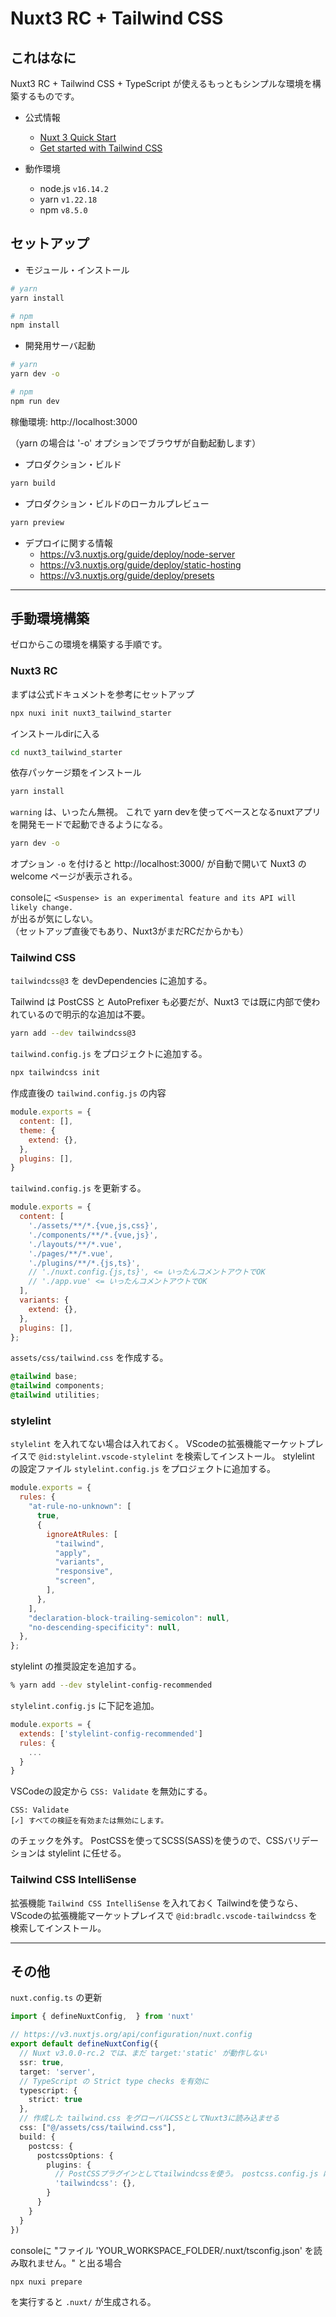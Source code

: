 # Nuxt3 RC + Tailwind CSS

## これはなに

Nuxt3 RC + Tailwind CSS + TypeScript が使えるもっともシンプルな環境を構築するものです。


- 公式情報
  - [Nuxt 3 Quick Start](https://v3.nuxtjs.org/getting-started/quick-start/)
  - [Get started with Tailwind CSS](https://tailwindcss.com/docs/installation)

- 動作環境
  - node.js `v16.14.2`
  - yarn `v1.22.18`
  - npm `v8.5.0`

## セットアップ

- モジュール・インストール

```bash
# yarn
yarn install

# npm
npm install
```

- 開発用サーバ起動

```bash
# yarn
yarn dev -o

# npm
npm run dev
```

稼働環境: http://localhost:3000

（yarn の場合は '-o' オプションでブラウザが自動起動します）

- プロダクション・ビルド

```bash
yarn build
```

- プロダクション・ビルドのローカルプレビュー

```bash
yarn preview
```

- デプロイに関する情報
  - https://v3.nuxtjs.org/guide/deploy/node-server
  - https://v3.nuxtjs.org/guide/deploy/static-hosting
  - https://v3.nuxtjs.org/guide/deploy/presets

---

## 手動環境構築

ゼロからこの環境を構築する手順です。

### Nuxt3 RC

まずは公式ドキュメントを参考にセットアップ

```bash
npx nuxi init nuxt3_tailwind_starter
```

インストールdirに入る

```bash
cd nuxt3_tailwind_starter
```

依存パッケージ類をインストール

```bash
yarn install
```

`warning` は、いったん無視。
これで yarn devを使ってベースとなるnuxtアプリを開発モードで起動できるようになる。

```bash
yarn dev -o
```

オプション `-o` を付けると
http://localhost:3000/
が自動で開いて Nuxt3 の welcome ページが表示される。

consoleに
`<Suspense> is an experimental feature and its API will likely change.`  
が出るが気にしない。  
（セットアップ直後でもあり、Nuxt3がまだRCだからかも）


### Tailwind CSS

`tailwindcss@3` を devDependencies に追加する。

Tailwind は PostCSS と AutoPrefixer も必要だが、Nuxt3 では既に内部で使われているので明示的な追加は不要。

```bash
yarn add --dev tailwindcss@3
```

`tailwind.config.js` をプロジェクトに追加する。

```bash
npx tailwindcss init
```
作成直後の `tailwind.config.js` の内容
```javascript
module.exports = {
  content: [],
  theme: {
    extend: {},
  },
  plugins: [],
}
```

`tailwind.config.js` を更新する。

```javascript
module.exports = {
  content: [
    './assets/**/*.{vue,js,css}',
    './components/**/*.{vue,js}',
    './layouts/**/*.vue',
    './pages/**/*.vue',
    './plugins/**/*.{js,ts}',
    // './nuxt.config.{js,ts}', <= いったんコメントアウトでOK
    // './app.vue' <= いったんコメントアウトでOK
  ],
  variants: {
    extend: {},
  },
  plugins: [],
};
```

`assets/css/tailwind.css` を作成する。

```css
@tailwind base;
@tailwind components;
@tailwind utilities;
```

### stylelint
`stylelint` を入れてない場合は入れておく。
VScodeの拡張機能マーケットプレイスで `@id:stylelint.vscode-stylelint` を検索してインストール。
stylelint の設定ファイル `stylelint.config.js` をプロジェクトに追加する。

```javascript
module.exports = {
  rules: {
    "at-rule-no-unknown": [
      true,
      {
        ignoreAtRules: [
          "tailwind",
          "apply",
          "variants",
          "responsive",
          "screen",
        ],
      },
    ],
    "declaration-block-trailing-semicolon": null,
    "no-descending-specificity": null,
  },
};
```

stylelint の推奨設定を追加する。

```bash
% yarn add --dev stylelint-config-recommended
```

`stylelint.config.js` に下記を追加。

```javascript
module.exports = {
  extends: ['stylelint-config-recommended']
  rules: {
    ...
  }
}
```

VSCodeの設定から `CSS: Validate` を無効にする。

```
CSS: Validate
[✓] すべての検証を有効または無効にします。
```

のチェックを外す。
PostCSSを使ってSCSS(SASS)を使うので、CSSバリデーションは stylelint に任せる。


### Tailwind CSS IntelliSense

拡張機能 `Tailwind CSS IntelliSense` を入れておく
Tailwindを使うなら、VScodeの拡張機能マーケットプレイスで `@id:bradlc.vscode-tailwindcss` を検索してインストール。

---

## その他

`nuxt.config.ts` の更新

```typescript
import { defineNuxtConfig,  } from 'nuxt'

// https://v3.nuxtjs.org/api/configuration/nuxt.config
export default defineNuxtConfig({
  // Nuxt v3.0.0-rc.2 では、まだ target:'static' が動作しない
  ssr: true,
  target: 'server',
  // TypeScript の Strict type checks を有効に
  typescript: {
    strict: true
  },
  // 作成した tailwind.css をグローバルCSSとしてNuxt3に読み込ませる
  css: ["@/assets/css/tailwind.css"],
  build: {
    postcss: {
      postcssOptions: {
        plugins: {
          // PostCSSプラグインとしてtailwindcssを使う。 postcss.config.js は使わない
          'tailwindcss': {},
        }
      }
    }
  }
})
```

consoleに "ファイル 'YOUR_WORKSPACE_FOLDER/.nuxt/tsconfig.json' を読み取れません。" と出る場合

```bash
npx nuxi prepare
```

を実行すると `.nuxt/` が生成される。
